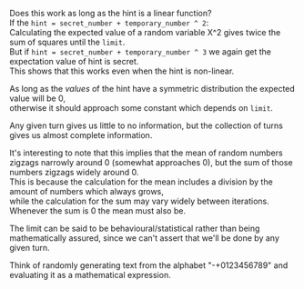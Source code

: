 Does this work as long as the hint is a linear function?  
If the `hint = secret_number + temporary_number ^ 2`:   
Calculating the expected value of a random variable X^2 gives twice the sum of squares until the `limit`.  
But if `hint = secret_number + temporary_number ^ 3` we again get the expectation value of hint is secret.    
This shows that this works even when the hint is non-linear.  

As long as the _values_ of the hint have a symmetric distribution the expected value will be 0,  
otherwise it should approach some constant which depends on `limit`.  



Any given turn gives us little to no information, but the collection of turns gives us almost complete information.

It's interesting to note that this implies that the mean of random numbers zigzags narrowly around 0 (somewhat approaches 0), but the sum of those numbers zigzags widely around 0.  
This is because the calculation for the mean includes a division by the amount of numbers which always grows,  
while the calculation for the sum may vary widely between iterations.  
Whenever the sum is 0 the mean must also be.  

The limit can be said to be behavioural/statistical rather than being mathematically assured, since we can't assert that we'll be done by any given turn.  


Think of randomly generating text from the alphabet "-+0123456789" and evaluating it as a mathematical expression.  



